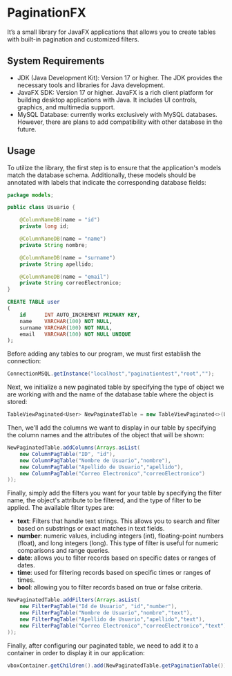 # PaginationFX

It’s a small library for JavaFX applications that allows you to create tables with built-in pagination and customized
filters.

## System Requirements

+ JDK (Java Development Kit): Version 17 or higher. The JDK provides the necessary tools and libraries for Java
  development.
+ JavaFX SDK: Version 17 or higher. JavaFX is a rich client platform for building desktop applications with Java. It
  includes UI controls, graphics, and multimedia support.
+ MySQL Database: currently works exclusively with MySQL databases. However, there are plans to add
  compatibility with other database in the future.
## Usage
To utilize the library, the first step is to ensure that the application's models match the database schema.
Additionally, these models should be annotated with labels that indicate the corresponding database fields:

```java
package models;

public class Usuario {

    @ColumnNameDB(name = "id")
    private long id;

    @ColumnNameDB(name = "name")
    private String nombre;

    @ColumnNameDB(name = "surname")
    private String apellido;

    @ColumnNameDB(name = "email")
    private String correoElectronico;
}
```

```sql
CREATE TABLE user
(
    id      INT AUTO_INCREMENT PRIMARY KEY,
    name    VARCHAR(100) NOT NULL,
    surname VARCHAR(100) NOT NULL,
    email   VARCHAR(100) NOT NULL UNIQUE
);
```

Before adding any tables to our program, we must first establish the connection:

```java
ConnectionMSQL.getInstance("localhost","paginationtest","root","");
```

Next, we initialize a new paginated table by specifying the type of object we are working with and the name of the
database table where the object is stored:

```java
TableViewPaginated<User> NewPaginatedTable = new TableViewPaginated<>(Usuario.class, "user");
```

Then, we'll add the columns we want to display in our table by specifying the column names and the attributes of the
object that will be shown:

```java
NewPaginatedTable.addColumns(Arrays.asList(
    new ColumnPagTable("ID", "id"),
    new ColumnPagTable("Nombre de Usuario","nombre"),
    new ColumnPagTable("Apellido de Usuario","apellido"),
    new ColumnPagTable("Correo Electronico","correoElectronico")
));
```

Finally, simply add the filters you want for your table by specifying the filter name, the object's attribute to be
filtered, and the type of filter to be applied. The available filter types are:

+ **text**: Filters that handle text strings. This allows you to search and filter based on substrings or exact matches
  in text fields.
+ **number**: numeric values, including integers (int), floating-point numbers (float), and long
  integers (long). This type of filter is useful for numeric comparisons and range queries.
+ **date**: allows you to filter records based on specific dates or ranges of dates.
+ **time**: used for filtering records based on specific times or ranges of times.
+ **bool**: allowing you to filter records based on true or false criteria.

```java
NewPaginatedTable.addFilters(Arrays.asList(
    new FilterPagTable("Id de Usuario", "id","number"),
    new FilterPagTable("Nombre de Usuario","nombre","text"),
    new FilterPagTable("Apellido de Usuario","apellido","text"),
    new FilterPagTable("Correo Electronico","correoElectronico","text")
));
```

Finally, after configuring our paginated table, we need to add it to a container in order to display it in our
application:

```java
vboxContainer.getChildren().add(NewPaginatedTable.getPaginationTable());
```

